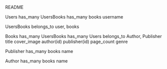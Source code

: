 README


Users
has_many UsersBooks
has_many books
username

UsersBooks
belongs_to user, books

Books
has_many UsersBooks
has_many Users
belongs_to Author, Publisher
title
cover_image
author(id)
publisher(id)
page_count
genre

Publisher
has_many books
name

Author
has_many books
name